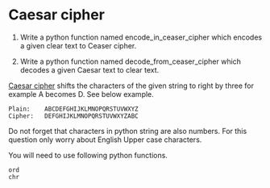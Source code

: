 # Caesar cipher


1. Write a python function named encode_in_ceaser_cipher which encodes a given clear text to Ceaser cipher.


2. Write a python function named decode_from_ceaser_cipher which decodes a given Caesar  text to clear text.



[Caesar cipher](https://en.wikipedia.org/wiki/Caesar_cipher) shifts the characters of the given string to right by three for example A becomes D.
See below example.

	Plain:    ABCDEFGHIJKLMNOPQRSTUVWXYZ
	Cipher:   DEFGHIJKLMNOPQRSTUVWXYZABC

Do not forget that characters in python string are also numbers.
For this question only worry about English Upper case characters.

You will need to use following python functions.

	ord
	chr



